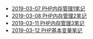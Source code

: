  - [2019-03-07 PHP内存管理1笔记](https://segmentfault.com/a/1190000018909215)
 - [2019-03-08 PHP内存管理2笔记](https://segmentfault.com/a/1190000018914652)
 - [2019-03-11 PHP内存管理3笔记](https://segmentfault.com/a/1190000018927762)
 - [2019-03-12 PHP基本变量笔记](https://segmentfault.com/a/1190000018936336)